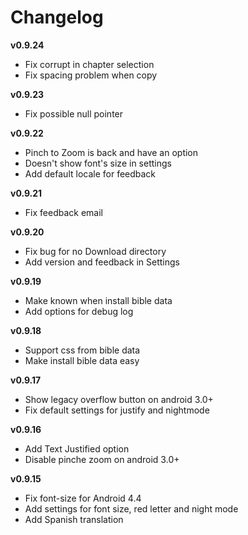 Changelog
=========

**v0.9.24**

- Fix corrupt in chapter selection
- Fix spacing problem when copy

**v0.9.23**

- Fix possible null pointer

**v0.9.22**

- Pinch to Zoom is back and have an option
- Doesn't show font's size in settings
- Add default locale for feedback

**v0.9.21**
- Fix feedback email

**v0.9.20**

- Fix bug for no Download directory
- Add version and feedback in Settings

**v0.9.19**

- Make known when install bible data
- Add options for debug log

**v0.9.18**

- Support css from bible data
- Make install bible data easy

**v0.9.17**

- Show legacy overflow button on android 3.0+
- Fix default settings for justify and nightmode

**v0.9.16**

- Add Text Justified option
- Disable pinche zoom on android 3.0+

**v0.9.15**

- Fix font-size for Android 4.4
- Add settings for font size, red letter and night mode
- Add Spanish translation


